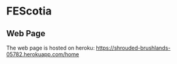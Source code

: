 # FEScotia


## Web Page
The web page is hosted on heroku: https://shrouded-brushlands-05782.herokuapp.com/home
